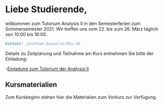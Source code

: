 # Liebe Studierende,
willkommen zum Tutorium Analysis II in den Semesterferien zum Sommersemester 2021. Wir treffen uns vom 22. bis zum 26. März täglich von 10:00 bis 16:00.

```markdown
Kontakt: jonathan.busse(at)hhu.de
```

Details zu Zeitplanung und Teilnahme am Kurs entnehmen Sie bitte der Einladung:

-[Einladung zum Tutorium der Analysis II](https://github.com/JoKaBus/ANAII2021/blob/main/Organisatorisches/EinladungAnalysisIIFerientutorium2021.pdf)

## Kursmaterialien
Zum Kursbeginn stehen hier die Materialien zum Vorkurs zur Verfügung.
